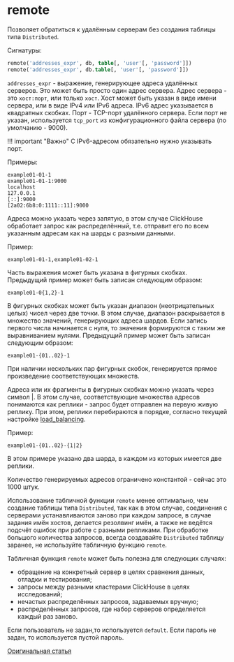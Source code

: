 <a name="table_functions-remote"></a>

# remote

Позволяет обратиться к удалённым серверам без создания таблицы типа `Distributed`.

Сигнатуры:

``` sql
remote('addresses_expr', db, table[, 'user'[, 'password']])
remote('addresses_expr', db.table[, 'user'[, 'password']])
```

`addresses_expr` - выражение, генерирующее адреса удалённых серверов. Это может быть просто один адрес сервера. Адрес сервера - это `хост:порт`, или только `хост`. Хост может быть указан в виде имени сервера, или в виде IPv4 или IPv6 адреса. IPv6 адрес указывается в квадратных скобках. Порт - TCP-порт удалённого сервера. Если порт не указан, используется `tcp_port` из конфигурационного файла сервера (по умолчанию - 9000).

!!! important "Важно"
    С IPv6-адресом обязательно нужно указывать порт.

Примеры:

```
example01-01-1
example01-01-1:9000
localhost
127.0.0.1
[::]:9000
[2a02:6b8:0:1111::11]:9000
```

Адреса можно указать через запятую, в этом случае ClickHouse обработает запрос как распределённый, т.е. отправит его по всем указанным адресам как на шарды с разными данными.

Пример:

```
example01-01-1,example01-02-1
```

Часть выражения может быть указана в фигурных скобках. Предыдущий пример может быть записан следующим образом:

```
example01-0{1,2}-1
```

В фигурных скобках может быть указан диапазон (неотрицательных целых) чисел через две точки. В этом случае, диапазон раскрывается в множество значений, генерирующих адреса шардов. Если запись первого числа начинается с нуля, то значения формируются с таким же выравниванием нулями. Предыдущий пример может быть записан следующим образом:

```
example01-{01..02}-1
```

При наличии нескольких пар фигурных скобок, генерируется прямое произведение соответствующих множеств.

Адреса или их фрагменты в фигурных скобках можно указать через символ |. В этом случае, соответствующие множества адресов понимаются как реплики - запрос будет отправлен на первую живую реплику. При этом, реплики перебираются в порядке, согласно текущей настройке [load_balancing](../../operations/settings/settings.md).

Пример:

```
example01-{01..02}-{1|2}
```

В этом примере указано два шарда, в каждом из которых имеется две реплики.

Количество генерируемых адресов ограничено константой - сейчас это 1000 штук.

Использование табличной функции `remote` менее оптимально, чем создание таблицы типа `Distributed`, так как в этом случае, соединения с серверами устанавливаются заново при каждом запросе, в случае задания имён хостов, делается резолвинг имён, а также не ведётся подсчёт ошибок при работе с разными репликами. При обработке большого количества запросов, всегда создавайте `Distributed` таблицу заранее, не используйте табличную функцию `remote`.

Табличная функция `remote` может быть полезна для следующих случаях:

-   обращение на конкретный сервер в целях сравнения данных, отладки и тестирования;
-   запросы между разными кластерами ClickHouse в целях исследований;
-   нечастых распределённых запросов, задаваемых вручную;
-   распределённых запросов, где набор серверов определяется каждый раз заново.

Если пользователь не задан,то используется `default`.
Если пароль не задан, то используется пустой пароль.

[Оригинальная статья](https://clickhouse.yandex/docs/ru/query_language/table_functions/remote/) <!--hide-->
